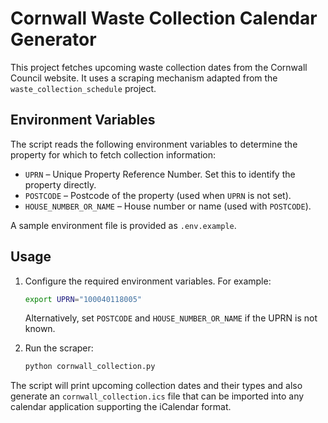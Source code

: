 # Cornwall Waste Collection Calendar Generator

This project fetches upcoming waste collection dates from the Cornwall Council website.
It uses a scraping mechanism adapted from the `waste_collection_schedule` project.

## Environment Variables

The script reads the following environment variables to determine the property for
which to fetch collection information:

- `UPRN` – Unique Property Reference Number. Set this to identify the property directly.
- `POSTCODE` – Postcode of the property (used when `UPRN` is not set).
- `HOUSE_NUMBER_OR_NAME` – House number or name (used with `POSTCODE`).

A sample environment file is provided as `.env.example`.

## Usage

1. Configure the required environment variables. For example:

   ```bash
   export UPRN="100040118005"
   ```

   Alternatively, set `POSTCODE` and `HOUSE_NUMBER_OR_NAME` if the UPRN is not known.

2. Run the scraper:

   ```bash
   python cornwall_collection.py
   ```

The script will print upcoming collection dates and their types and also
generate an `cornwall_collection.ics` file that can be imported into any
calendar application supporting the iCalendar format.
